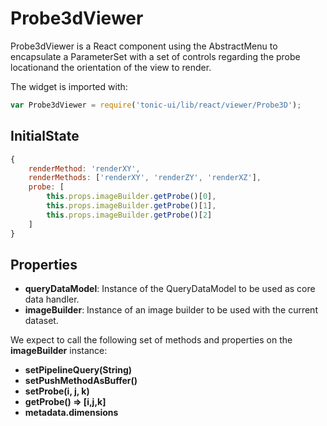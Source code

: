 # Probe3dViewer

Probe3dViewer is a React component using the AbstractMenu to
encapsulate a ParameterSet with a set of controls
regarding the probe locationand the orientation of the view to render.

The widget is imported with:

```js
var Probe3dViewer = require('tonic-ui/lib/react/viewer/Probe3D');
```

## InitialState

```js
{
    renderMethod: 'renderXY',
    renderMethods: ['renderXY', 'renderZY', 'renderXZ'],
    probe: [
        this.props.imageBuilder.getProbe()[0],
        this.props.imageBuilder.getProbe()[1],
        this.props.imageBuilder.getProbe()[2]
    ]
}
```

## Properties

- __queryDataModel__: Instance of the QueryDataModel to be used as core data handler.
- __imageBuilder__: Instance of an image builder to be used with the current dataset.

We expect to call the following set of methods and properties on the __imageBuilder__ instance:

- __setPipelineQuery(String)__
- __setPushMethodAsBuffer()__
- __setProbe(i, j, k)__
- __getProbe() => [i,j,k]__
- __metadata.dimensions__

